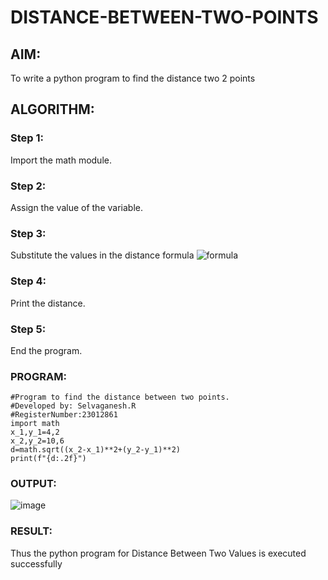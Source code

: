 # DISTANCE-BETWEEN-TWO-POINTS

## AIM:
To write a python program to find the distance two 2 points
## ALGORITHM:
### Step 1: 
Import the math module.
### Step 2: 
Assign the value of the variable.
### Step 3: 
Substitute the values in the distance formula  ![formula](/formula.JPG)
### Step 4: 
Print the distance.
### Step 5: 
End the program.
### PROGRAM:
```
#Program to find the distance between two points.
#Developed by: Selvaganesh.R
#RegisterNumber:23012861
import math 
x_1,y_1=4,2
x_2,y_2=10,6
d=math.sqrt((x_2-x_1)**2+(y_2-y_1)**2)
print(f"{d:.2f}")
```


### OUTPUT:
![image](https://github.com/GANESH23012861/DISTANCE-BETWEEN-TWO-POINTS/assets/147139861/c27f60c3-cbd4-41bf-9ab4-b42763bcc84d)


### RESULT:
Thus the python program for Distance Between Two Values is executed successfully

